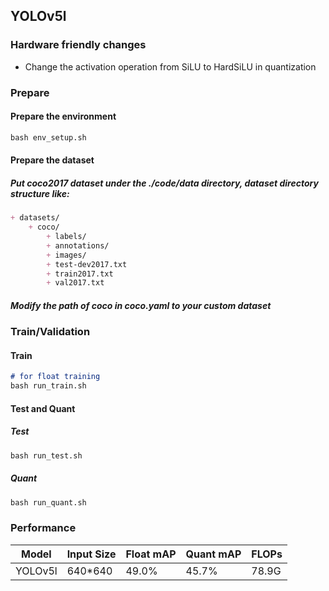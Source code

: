 ## YOLOv5l 

### Hardware friendly changes
- Change the activation operation from SiLU to HardSiLU in quantization

### Prepare
#### Prepare the environment
```markdown
bash env_setup.sh
```
#### Prepare the dataset
##### Put coco2017 dataset under the ./code/data directory, dataset directory structure like:
```markdown
+ datasets/
    + coco/
        + labels/
        + annotations/
        + images/
        + test-dev2017.txt 
        + train2017.txt
        + val2017.txt
```
##### Modify the path of coco in coco.yaml to your custom dataset
### Train/Validation
#### Train
```markdown
# for float training
bash run_train.sh 
```
#### Test and Quant
##### Test
```markdown
bash run_test.sh
```
##### Quant
```markdown
bash run_quant.sh
```
### Performance
| Model             | Input Size | Float mAP   | Quant mAP   | FLOPs  |
|-------------------|------------|-------------|-------------|--------|
| YOLOv5l           | 640\*640   | 49.0%       | 45.7%       | 78.9G  |